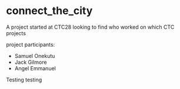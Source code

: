 # connect_the_city
A project started at CTC28 looking to find who worked on which CTC projects

project participants: 
- Samuel Onekutu
- Jack Gilmore
- Angel Emmanuel

Testing testing
